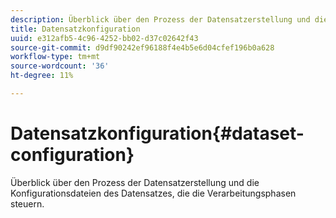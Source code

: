 ```yaml
---
description: Überblick über den Prozess der Datensatzerstellung und die Konfigurationsdateien des Datensatzes, die die Verarbeitungsphasen steuern.
title: Datensatzkonfiguration
uuid: e312afb5-4c96-4252-bb02-d37c02642f43
source-git-commit: d9df90242ef96188f4e4b5e6d04cfef196b0a628
workflow-type: tm+mt
source-wordcount: '36'
ht-degree: 11%

---
```



# Datensatzkonfiguration{#dataset-configuration}

Überblick über den Prozess der Datensatzerstellung und die Konfigurationsdateien des Datensatzes, die die Verarbeitungsphasen steuern.

